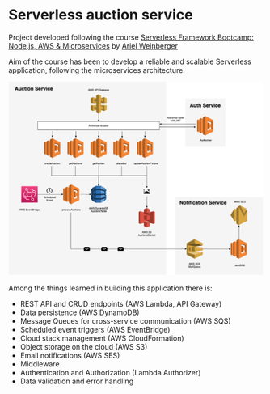 # Serverless auction service

Project developed following the course [Serverless Framework Bootcamp: Node.js, AWS & Microservices](https://www.udemy.com/course/serverless-framework/) by [Ariel Weinberger](https://www.udemy.com/user/ariel-weinberger/)

Aim of the course has been to develop a reliable and scalable Serverless application, following the microservices architecture.

![Auction service architecture](AuctionServiceArch.png)

Among the things learned in building this application there is:

- REST API and CRUD endpoints (AWS Lambda, API Gateway)
- Data persistence (AWS DynamoDB)
- Message Queues for cross-service communication (AWS SQS)
- Scheduled event triggers (AWS EventBridge)
- Cloud stack management (AWS CloudFormation)
- Object storage on the cloud (AWS S3)
- Email notifications (AWS SES)
- Middleware
- Authentication and Authorization (Lambda Authorizer)
- Data validation and error handling
